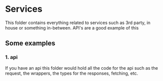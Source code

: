 # Services

This folder contains everything related to services such as 3rd party, in house or something in-between. API's are a good example of this

## Some examples

### 1. api

If you have an api this folder would hold all the code for the api such as the request, the wrappers, the types for the responses, fetching, etc.
